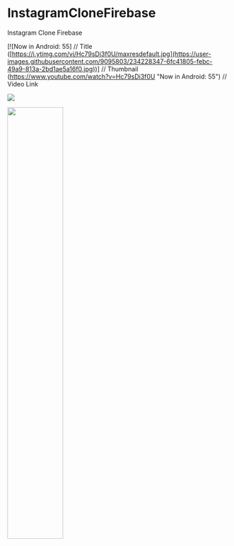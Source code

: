 # InstagramCloneFirebase
 Instagram Clone Firebase
 
[![Now in Android: 55]          // Title
([https://i.ytimg.com/vi/Hc79sDi3f0U/maxresdefault.jpg](https://user-images.githubusercontent.com/9095803/234228347-6fc41805-febc-49a9-813a-2bd1ae5a16f0.jpg))] // Thumbnail
(https://www.youtube.com/watch?v=Hc79sDi3f0U "Now in Android: 55")    // Video Link

[<img src="https://user-images.githubusercontent.com/9095803/234228347-6fc41805-febc-49a9-813a-2bd1ae5a16f0.jpg">]([https://www.youtube.com/watch?v=Hc79sDi3f0U](https://www.youtube.com/watch?v=x12GMaJM3tY) "Instagram Clone")


[<img src="https://user-images.githubusercontent.com/9095803/234228347-6fc41805-febc-49a9-813a-2bd1ae5a16f0.jpg" width="50%">](https://www.youtube.com/watch?v=Hc79sDi3f0U "Now in Android: 55")

